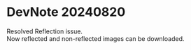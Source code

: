 # DevNote 20240820

Resolved Reflection issue.  
Now reflected and non-reflected images can be downloaded.